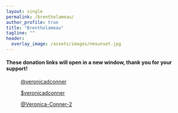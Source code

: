 ```yaml
---
layout: single
permalink: /brentholameau/
author_profile: true
title: "Brentholameau"
tagline: ""
header:
  overlay_image: /assets/images/nmsunset.jpg
---
```


#### These donation links will open in a new window, thank you for your support!

<figure style="width: 150px">
  <a href="https://paypal.me/veronicadconner" target="_blank"><img src="{{ site.url }}{{ site.baseurl }}/assets/images/paypal.png" alt="" /></a>
  <figcaption><a class="btn btn--inverse" href="https://paypal.me/veronicadconner" target="_blank">@veronicadconner</a></figcaption>
</figure>

<figure style="width: 150px">
  <a href="https://cash.app/$veronicadconner" target="_blank"><img src="{{ site.url }}{{ site.baseurl }}/assets/images/cashapp.png" alt="" /></a>
  <figcaption><a class="btn btn--info" href="https://cash.app/$veronicadconner" target="_blank">$veronicadconner</a></figcaption>
</figure>

<figure style="width: 150px">
  <a href="https://venmo.com/Veronica-Conner-2" target="_blank"><img src="{{ site.url }}{{ site.baseurl }}/assets/images/venmo.png" alt="" /></a>
  <figcaption><a class="btn btn--primary" href="https://venmo.com/Veronica-Conner-2" target="_blank">@Veronica-Conner-2</a></figcaption>
</figure>